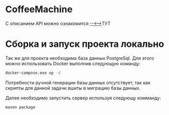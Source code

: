 # CoffeeMachine

С описанием API можно ознакомится [--<--](https://app.swaggerhub.com/apis/VolLol/coffeemachine/1.0.0)>ТУТ

# Сборка и запуск проекта локально

Так же для проекта необходима база данных PostgreSql. Для этого можно использовать Docker выполнив следующую команду:
```bash
docker-compose.exe up -d
```
Потребности ручной генерации базы данных отсутствует, так как скрипты для данной задачи вшиты в миграцию базы данных. 

Далее необходимо запустить сервер используя следующу комманду:
```bash
maven package
```
